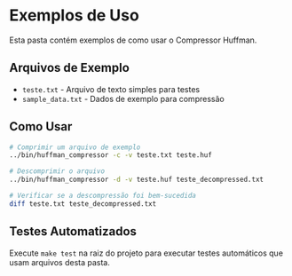 # Exemplos de Uso

Esta pasta contém exemplos de como usar o Compressor Huffman.

## Arquivos de Exemplo

- `teste.txt` - Arquivo de texto simples para testes
- `sample_data.txt` - Dados de exemplo para compressão

## Como Usar

```bash
# Comprimir um arquivo de exemplo
../bin/huffman_compressor -c -v teste.txt teste.huf

# Descomprimir o arquivo
../bin/huffman_compressor -d -v teste.huf teste_decompressed.txt

# Verificar se a descompressão foi bem-sucedida
diff teste.txt teste_decompressed.txt
```

## Testes Automatizados

Execute `make test` na raiz do projeto para executar testes automáticos que usam arquivos desta pasta.

